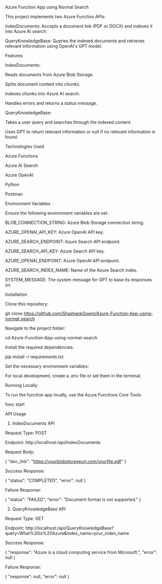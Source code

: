 Azure Function App using Normal Search

This project implements two Azure Function APIs:

IndexDocuments: Accepts a document link (PDF or DOCX) and indexes it into Azure AI search.

QueryKnowledgeBase: Queries the indexed documents and retrieves relevant information using OpenAI's GPT model.

Features

IndexDocuments:

Reads documents from Azure Blob Storage.

Splits document content into chunks.

Indexes chunks into Azure AI search.

Handles errors and returns a status message.

QueryKnowledgeBase:

Takes a user query and searches through the indexed content.

Uses GPT to return relevant information or null if no relevant information is found.

Technologies Used

Azure Functions

Azure AI Search

Azure OpenAI

Python

Postman

Environment Variables

Ensure the following environment variables are set:

BLOB_CONNECTION_STRING: Azure Blob Storage connection string.

AZURE_OPENAI_API_KEY: Azure OpenAI API key.

AZURE_SEARCH_ENDPOINT: Azure Search API endpoint.

AZURE_SEARCH_API_KEY: Azure Search API key.

AZURE_OPENAI_ENDPOINT: Azure OpenAI API endpoint.

AZURE_SEARCH_INDEX_NAME: Name of the Azure Search index.

SYSTEM_MESSAGE: The system message for GPT to base its responses on.

Installation

Clone this repository:

git clone https://github.com/ShashankGowni/Azure-Function-App-using-normal-search

Navigate to the project folder:

cd Azure-Function-App-using-normal-search

Install the required dependencies:

pip install -r requirements.txt

Set the necessary environment variables:

For local development, create a .env file or set them in the terminal.

Running Locally

To run the function app locally, use the Azure Functions Core Tools:

func start

API Usage

1. IndexDocuments API

Request Type: POST

Endpoint: http://localhost:<port>/api/IndexDocuments

Request Body:

{
  "doc_link": "https://yourblobstorageurl.com/yourfile.pdf"
}

Success Response:

{
  "status": "COMPLETED",
  "error": null
}

Failure Response:

{
  "status": "FAILED",
  "error": "Document format is not supported."
}

2. QueryKnowledgeBase API

Request Type: GET

Endpoint: http://localhost:<port>/api/QueryKnowledgeBase?query=What%20is%20Azure&index_name=your_index_name

Success Response:

{
  "response": "Azure is a cloud computing service from Microsoft.",
  "error": null
}

Failure Response:

{
  "response": null,
  "error": null
}

